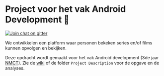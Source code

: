 # Project voor het vak Android Development :movie_camera:

[![Join chat on gitter][3]][4]

We ontwikkelen een platform waar personen bekeken series en/of films kunnen opvolgen en bekijken.
 
Deze opdracht wordt gemaakt voor het vak Android development (3de jaar [NMCT][2]). Zie de [wiki][1] of de folder `Project Description` voor de opgave en de analyses.

 [1]: https://github.com/HeinPauwelyn/AndroidDev/wiki
 [2]: http://www.nmct.be
 [3]: https://badges.gitter.im/Join%20Chat.svg
 [4]: https://gitter.im/Adnroid-dev/Lobby#

